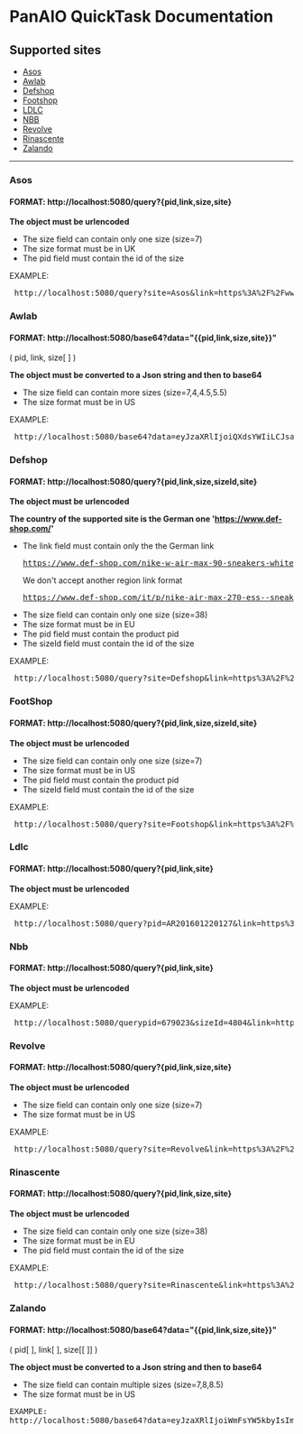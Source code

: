 # PanAIO QuickTask Documentation

## Supported sites
  * [Asos](#Asos)
  * [Awlab](#Awlab)
  * [Defshop](#Defshop)
  * [Footshop](#Footshop)
  * [LDLC](#Ldlc)
  * [NBB](#Nbb)
  * [Revolve](#Revolve)
  * [Rinascente](#Rinascente)
  * [Zalando](#Zalando)
------------------------------------
### Asos
<h4> FORMAT: http://localhost:5080/query?{pid,link,size,site} </h4>

**The object must be urlencoded**

* The size field can contain only one size (size=7)
* The size format must be in UK
* The pid field must contain the id of the size

EXAMPLE:
<pre> http://localhost:5080/query?site=Asos&link=https%3A%2F%2Fwww.asos.com%2Fit%2Fnike%2Fnike-air-max-270-essential-sneakers-bianche%2Fprd%2F21390440%3Fclr%3Dbianco%26colourwayid%3D60163237%26SearchQuery%3Dnike&size=7&pid=21390531 </pre>


### Awlab
<h4> FORMAT:  http://localhost:5080/base64?data="{{pid,link,size,site}}" </h4>
( pid, link, size[ ] ) 

**The object must be converted to a Json string and then to base64**

* The size field can contain more sizes (size=7,4,4.5,5.5)
* The size format must be in US

EXAMPLE:
<pre> http://localhost:5080/base64?data=eyJzaXRlIjoiQXdsYWIiLCJsaW5rIjoiaHR0cHM6Ly9lbi5hdy1sYWIuY29tL21lbi9zaG9lcy9iYXNrZXQvbmlrZS1zYi1ibGF6ZXItdmFwb3ItQVdfMjIxMjIyMkEuaHRtbD9jZ2lkPW1lbl9zaG9lc19iYXNrZXRiYWxsc2hvZXMmZHd2YXJfQVdfXzIyMTIyMjJBX2NvbG9yPTgwNDE2MjMiLCJzaXplIjpbIjciXSwicGlkIjoiQVdfMjIxMjIyMkFfODA0MTYyMyJ9 </pre>


### Defshop
<h4> FORMAT: http://localhost:5080/query?{pid,link,size,sizeId,site} </h4>

**The object must be urlencoded**

**The country of the supported site is the German one 'https://www.def-shop.com/'**

* The link field must contain only the the German link <pre>https://www.def-shop.com/nike-w-air-max-90-sneakers-white-arctic-punch-barely-green.html</pre> We don't accept another region link format <pre>https://www.def-shop.com/it/p/nike-air-max-270-ess--sneakers-nero-DM2462001.html</pre>
* The size field can contain only one size (size=38)
* The size format must be in EU
* The pid field must contain the product pid
* The sizeId field must contain the id of the size

EXAMPLE:
<pre> http://localhost:5080/query?site=Defshop&link=https%3A%2F%2Fwww.def-shop.com%2Fnike-w-air-max-90-sneakers-white-arctic-punch-barely-green.html&size=40&pid=824176&sizeId=8195379 </pre>


### FootShop
<h4> FORMAT: http://localhost:5080/query?{pid,link,size,sizeId,site} </h4>

**The object must be urlencoded**

* The size field can contain only one size (size=7)
* The size format must be in US
* The pid field must contain the product pid
* The sizeId field must contain the id of the size

EXAMPLE:
<pre> http://localhost:5080/query?site=Footshop&link=https%3A%2F%2Fwww.footshop.it%2Fit%2Fscarpe-e-sneaker-da-uomo%2F114958-nike-air-force-1-07-premium-coconut-milk-atomic-orange-fuel-orange.html&size=7&pid=114958&sizeId=728683 </pre>


### Ldlc
<h4> FORMAT: http://localhost:5080/query?{pid,link,site} </h4>

**The object must be urlencoded**

EXAMPLE:
<pre> http://localhost:5080/query?pid=AR201601220127&link=https%3A%2F%2Fwww.ldlc.com%2Ffiche%2FPB00203250.html&site=Ldlc </pre>


### Nbb
<h4> FORMAT: http://localhost:5080/query?{pid,link,site} </h4>

**The object must be urlencoded**

EXAMPLE:
<pre> http://localhost:5080/querypid=679023&sizeId=4804&link=https%3A%2F%2Fwww.notebooksbilliger.de%2Fapple%2Bipad%2B102%2Bwi%2Bfi%2B128gb%2Bspacegrau%2B8gen%2Bmyld2fda%2B679023&site=Nbb </pre>


### Revolve
<h4> FORMAT: http://localhost:5080/query?{pid,link,size,site} </h4>

**The object must be urlencoded**

* The size field can contain only one size (size=7)
* The size format must be in US

EXAMPLE:
<pre> http://localhost:5080/query?site=Revolve&link=https%3A%2F%2Fwww.revolve.com%2Fsuperga-2750-cotu-classic-sneaker%2Fdp%2FSERG-WZ33%2F%3Fd%3DWomens%26srcType%3Dhp_recs_viewed&size=6&pid=SERG-WZ33 </pre>


### Rinascente
<h4> FORMAT: http://localhost:5080/query?{pid,link,size,site} </h4>

**The object must be urlencoded**

* The size field can contain only one size (size=38)
* The size format must be in EU
* The pid field must contain the id of the size

EXAMPLE:
<pre> http://localhost:5080/query?site=Rinascente&link=https%3A%2F%2Fwww.rinascente.it%2Fit%2Fitem%2Fadidas-originals-sneakers-stan-smith-in-pelle-0223578800001&size=38&pid=17231462 </pre>


### Zalando
<h4> FORMAT:  http://localhost:5080/base64?data="{{pid,link,size,site}}" </h4>
( pid[ ], link[ ], size[[ ]] ) 

**The object must be converted to a Json string and then to base64**

* The size field can contain multiple sizes (size=7,8,8.5)
* The size format must be in US

<pre>EXAMPLE:
http://localhost:5080/base64?data=eyJzaXRlIjoiWmFsYW5kbyIsImxpbmsiOlsiaHR0cHM6Ly93d3cuemFsYW5kby5pdC9qb3JkYW4tYWlyLWpvcmRhbi0xLW1pZC1zbmVha2Vycy1hbHRlLXdoaXRlZ3ltLXJlZGJsYWNrLWpvYzEybjAwMS1hMjEuaHRtbCJdLCJwaWQiOlsiSk9DMTJOMDAxLUEyMTAwNzAwMDAiXSwic2l6ZSI6W1siNyJdXSwiaW1hZ2UiOlsiaHR0cHM6Ly9pbWcwMS56dGF0Lm5ldC9hcnRpY2xlL3NwcC1tZWRpYS1wMS8wMDljMzU4ZmU0MTI0MzIzODE1MTUzMDU5NTlhNjE1Yi84YTg2OGRlZjI4OGE0ODE0ODNlMWU5ZTdiYmM5MDg4ZC5qcGc/aW13aWR0aD0xMDMiXX0=
</pre>
